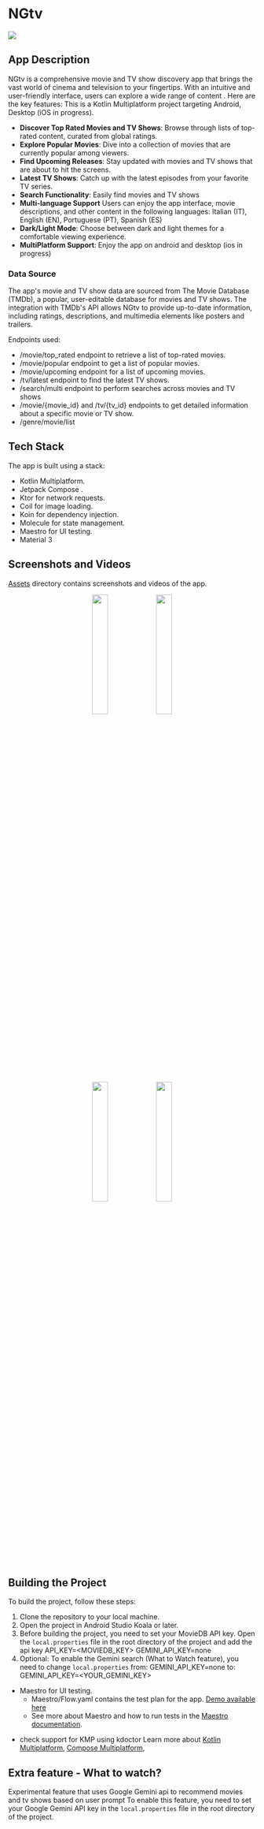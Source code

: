 # NGtv

<img src="https://github.com/diegocp/DIEGOCP_NG_AND_24/blob/master/assets/logo.webp">

## App Description

NGtv is a comprehensive movie and TV show discovery app that brings the vast world of cinema and television to your fingertips. With an intuitive and user-friendly interface, users can explore a wide range of content . Here are the key features:
This is a Kotlin Multiplatform project targeting Android, Desktop (iOS in progress).

- **Discover Top Rated Movies and TV Shows**: Browse through lists of top-rated content, curated from global ratings.
- **Explore Popular Movies**: Dive into a collection of movies that are currently popular among viewers.
- **Find Upcoming Releases**: Stay updated with movies and TV shows that are about to hit the screens.
- **Latest TV Shows**: Catch up with the latest episodes from your favorite TV series.
- **Search Functionality**: Easily find movies and TV shows
- **Multi-language Support** Users can enjoy the app interface, movie descriptions, and other content in the following languages: Italian (IT), English (EN), Portuguese (PT), Spanish (ES)
- **Dark/Light Mode**: Choose between dark and light themes for a comfortable viewing experience.
- **MultiPlatform Support**: Enjoy the app on android and desktop (ios in progress)

### Data Source

The app's movie and TV show data are sourced from The Movie Database (TMDb), a popular, user-editable database for movies and TV shows. The integration with TMDb's API allows NGtv to provide up-to-date information, including ratings, descriptions, and multimedia elements like posters and trailers.

Endpoints used:
- /movie/top_rated endpoint to retrieve a list of top-rated movies.
- /movie/popular endpoint to get a list of popular movies.
- /movie/upcoming endpoint for a list of upcoming movies.
- /tv/latest endpoint to find the latest TV shows.
- /search/multi endpoint to perform searches across movies and TV shows
- /movie/{movie_id} and /tv/{tv_id} endpoints to get detailed information about a specific movie or TV show.
- /genre/movie/list 

## Tech Stack

The app is built using a stack:

- Kotlin Multiplatform.
- Jetpack Compose .
- Ktor for network requests.
- Coil for image loading.
- Koin for dependency injection.
- Molecule for state management.
- Maestro for UI testing.
- Material 3


## Screenshots and Videos
 
[Assets](https://github.com/diegocp/DIEGOCP_NG_AND_24/tree/master/assets) directory contains screenshots and videos of the app.

<p align="center">
  <img src="https://github.com/diegocp/DIEGOCP_NG_AND_24/blob/master/assets/home_light.webp" width="25%" />
  <img src="https://github.com/diegocp/DIEGOCP_NG_AND_24/blob/master/assets/home_dark.webp" width="25%" />
</p>

<p align="center">
  <img src="https://github.com/diegocp/DIEGOCP_NG_AND_24/blob/master/assets/foldable-light.png" width="25%" />
  <img src="https://github.com/diegocp/DIEGOCP_NG_AND_24/blob/master/assets/demo-desktop.webp" width="25%" />
</p>

## Building the Project

To build the project, follow these steps:

1. Clone the repository to your local machine.
2. Open the project in Android Studio Koala or later.
3. Before building the project, you need to set your MovieDB API key. 
   Open the `local.properties` file in the root directory of the project and add the api key
   API_KEY=<MOVIEDB_KEY>
   GEMINI_API_KEY=none
4. Optional: To enable the Gemini search (What to Watch feature), you need to change `local.properties` 
    from: GEMINI_API_KEY=none
    to:  GEMINI_API_KEY=<YOUR_GEMINI_KEY>

- Maestro for UI testing.
    - Maestro/Flow.yaml contains the test plan for the app. [Demo available here](https://github.com/diegocp/DIEGOCP_NG_AND_24/blob/master/assets/maestro-demo.mov)
    - See more about Maestro and how to run tests in the [Maestro documentation](https://maestro.mobile.dev/).

* check support for KMP using kdoctor
Learn more about [Kotlin Multiplatform](https://www.jetbrains.com/help/kotlin-multiplatform-dev/get-started.html),
[Compose Multiplatform](https://github.com/JetBrains/compose-multiplatform/#compose-multiplatform),

## Extra feature - What to watch? 
Experimental feature that uses Google Gemini api to recommend movies and tv shows based on user prompt 
To enable this feature, you need to set your Google Gemini API key in the `local.properties` file in the root directory of the project.



